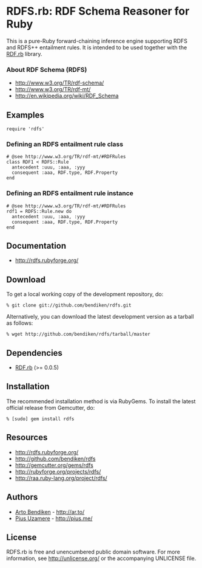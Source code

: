 RDFS.rb: RDF Schema Reasoner for Ruby
=====================================

This is a pure-Ruby forward-chaining inference engine supporting RDFS
and RDFS++ entailment rules. It is intended to be used together with the
[RDF.rb](http://rdf.rubyforge.org/) library.

### About RDF Schema (RDFS)

* <http://www.w3.org/TR/rdf-schema/>
* <http://www.w3.org/TR/rdf-mt/>
* <http://en.wikipedia.org/wiki/RDF_Schema>

Examples
--------

    require 'rdfs'

### Defining an RDFS entailment rule class

    # @see http://www.w3.org/TR/rdf-mt/#RDFRules
    class RDF1 < RDFS::Rule
      antecedent :uuu, :aaa, :yyy
      consequent :aaa, RDF.type, RDF.Property
    end

### Defining an RDFS entailment rule instance

    # @see http://www.w3.org/TR/rdf-mt/#RDFRules
    rdf1 = RDFS::Rule.new do
      antecedent :uuu, :aaa, :yyy
      consequent :aaa, RDF.type, RDF.Property
    end

Documentation
-------------

* <http://rdfs.rubyforge.org/>

Download
--------

To get a local working copy of the development repository, do:

    % git clone git://github.com/bendiken/rdfs.git

Alternatively, you can download the latest development version as a tarball
as follows:

    % wget http://github.com/bendiken/rdfs/tarball/master

Dependencies
------------

* [RDF.rb](http://rdf.rubyforge.org/) (>= 0.0.5)

Installation
------------

The recommended installation method is via RubyGems. To install the latest
official release from Gemcutter, do:

    % [sudo] gem install rdfs

Resources
---------

* <http://rdfs.rubyforge.org/>
* <http://github.com/bendiken/rdfs>
* <http://gemcutter.org/gems/rdfs>
* <http://rubyforge.org/projects/rdfs/>
* <http://raa.ruby-lang.org/project/rdfs/>

Authors
------

* [Arto Bendiken](mailto:arto.bendiken@gmail.com) - <http://ar.to/>
* [Pius Uzamere](mailto:pius@alum.mit.edu) - <http://pius.me/>

License
-------

RDFS.rb is free and unencumbered public domain software. For more
information, see <http://unlicense.org/> or the accompanying UNLICENSE file.
